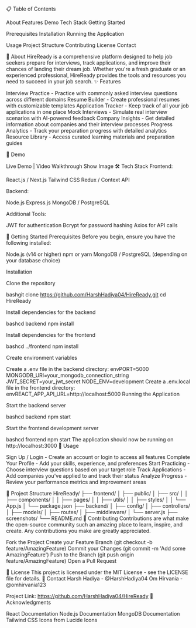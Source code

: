 📋 Table of Contents

About
Features
Demo
Tech Stack
Getting Started

Prerequisites
Installation
Running the Application


Usage
Project Structure
Contributing
License
Contact

🎯 About
HireReady is a comprehensive platform designed to help job seekers prepare for interviews, track applications, and improve their chances of landing their dream job. Whether you're a fresh graduate or an experienced professional, HireReady provides the tools and resources you need to succeed in your job search.
✨ Features

Interview Practice - Practice with commonly asked interview questions across different domains
Resume Builder - Create professional resumes with customizable templates
Application Tracker - Keep track of all your job applications in one place
Mock Interviews - Simulate real interview scenarios with AI-powered feedback
Company Insights - Get detailed information about companies and their interview processes
Progress Analytics - Track your preparation progress with detailed analytics
Resource Library - Access curated learning materials and preparation guides

🎥 Demo
<!-- Add your demo link or screenshot here -->
Live Demo | Video Walkthrough
Show Image
🛠️ Tech Stack
Frontend:

React.js / Next.js
Tailwind CSS
Redux / Context API

Backend:

Node.js
Express.js
MongoDB / PostgreSQL

Additional Tools:

JWT for authentication
Bcrypt for password hashing
Axios for API calls

🚀 Getting Started
Prerequisites
Before you begin, ensure you have the following installed:

Node.js (v14 or higher)
npm or yarn
MongoDB / PostgreSQL (depending on your database choice)

Installation

Clone the repository

bashgit clone https://github.com/HarshHadiya04/HireReady.git
cd HireReady

Install dependencies for the backend

bashcd backend
npm install

Install dependencies for the frontend

bashcd ../frontend
npm install

Create environment variables

Create a .env file in the backend directory:
envPORT=5000
MONGODB_URI=your_mongodb_connection_string
JWT_SECRET=your_jwt_secret
NODE_ENV=development
Create a .env.local file in the frontend directory:
envREACT_APP_API_URL=http://localhost:5000
Running the Application

Start the backend server

bashcd backend
npm start

Start the frontend development server

bashcd frontend
npm start
The application should now be running on http://localhost:3000
📖 Usage

Sign Up / Login - Create an account or login to access all features
Complete Your Profile - Add your skills, experience, and preferences
Start Practicing - Choose interview questions based on your target role
Track Applications - Add companies you've applied to and track their status
Analyze Progress - Review your performance metrics and improvement areas

📁 Project Structure
HireReady/
├── frontend/
│   ├── public/
│   ├── src/
│   │   ├── components/
│   │   ├── pages/
│   │   ├── utils/
│   │   ├── styles/
│   │   └── App.js
│   └── package.json
├── backend/
│   ├── config/
│   ├── controllers/
│   ├── models/
│   ├── routes/
│   ├── middleware/
│   └── server.js
├── screenshots/
└── README.md
🤝 Contributing
Contributions are what make the open-source community such an amazing place to learn, inspire, and create. Any contributions you make are greatly appreciated.

Fork the Project
Create your Feature Branch (git checkout -b feature/AmazingFeature)
Commit your Changes (git commit -m 'Add some AmazingFeature')
Push to the Branch (git push origin feature/AmazingFeature)
Open a Pull Request

📄 License
This project is licensed under the MIT License - see the LICENSE file for details.
📧 Contact
Harsh Hadiya - @HarshHadiya04
Om Hirvania - @omhirvania123

Project Link: https://github.com/HarshHadiya04/HireReady
🙏 Acknowledgments

React Documentation
Node.js Documentation
MongoDB Documentation
Tailwind CSS
Icons from Lucide Icons
